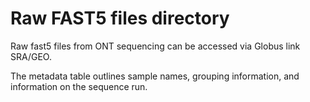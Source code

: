 # Raw FAST5 files directory

Raw fast5 files from ONT sequencing can be accessed via Globus link SRA/GEO.

The metadata table outlines sample names, grouping information, and information on the sequence run.
